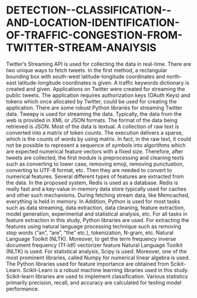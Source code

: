 # DETECTION--CLASSIFICATION--AND-LOCATION-IDENTIFICATION-OF-TRAFFIC-CONGESTION-FROM-TWITTER-STREAM-ANAlYSIS

Twitter’s Streaming API is used for collecting the data in real-time. There are two unique ways to fetch tweets. In the first method, a rectangular bounding box with south-west latitude-longitude coordinates and north-east latitude-longitude coordinates is given. A traffic keywords dictionary is created and given. Applications on Twitter were created for streaming the public tweets. The application requires authorization keys (OAuth Keys) and tokens which once allocated by Twitter, could be used for creating the application. There are some robust Python libraries for streaming Twitter data. Tweepy is used for streaming the data. Typically, the data from the web is provided in XML or JSON formats. The format of the data being retrieved is JSON.
Most of the data is textual. A collection of raw text is converted into a matrix of token counts. The execution delivers a sparse, which is the counts of words by using matrix. In fact, in the raw text, it could not be possible to represent a sequence of symbols into algorithms which are expected numerical feature vectors with a fixed size. Therefore, after tweets are collected, the first module is preprocessing and cleaning texts such as converting to lower case, removing emoji, removing punctuation, converting to UTF-8 format, etc. Then they are needed to convert to numerical features. Several different types of features are extracted from the data. 
In the proposed system, Redis is used as a database. Redis is really fast and a key-value in-memory data store typically used for caches and other such mechanisms. During fetching stream data, like Memcached, everything is held in memory. In Addition, Python is used for most tasks such as data streaming, data extraction, data cleaning, feature extraction, model generation, experimental and statistical analysis, etc.
For all tasks in feature extraction in this study, Python libraries are used. For extracting the features using natural language processing technique such as removing stop words (“an”, “are”, “the” etc.), tokenization, N-gram, etc.  Natural Language Toolkit (NLTK). Moreover, to get the term frequency inverse document frequency (Tf-Idf) vectorizer feature Natural Language Toolkit (NLTK) is used. For statistical analysis, Scipy is used. Moreover, one of the most prominent libraries, called Numpy for numerical linear algebra is used.
The Python libraries used for feature importance are obtained from Scikit-Learn. Scikit-Learn is a robust machine learning libraries used in this study. Scikit-learn libraries are used to implement classification. Various statistics primarily precision, recall, and accuracy are calculated for testing model performance.
